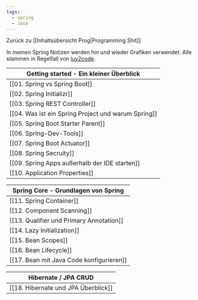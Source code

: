 ```yaml
---
tags:
  - spring
  - Java
---
```

Zurück zu [[Inhaltsübersicht Prog|Programming Shit]]

In meinen Spring Notizen werden hin und wieder Grafiken verwendet. Alle stammen in Regelfall von [luv2code](https://luv2code.com/). 

|Getting started - Ein kleiner Überblick|
|---|
|[[01. Spring vs Spring Boot]]|
|[[02. Spring Initializr]]|
|[[03. Spring REST Controller]]|
|[[04. Was ist ein Spring Project und warum Spring]]|
|[[05. Spring Boot Starter Parent]]|
|[[06. Spring-Dev-Tools]]|
|[[07. Spring Boot Actuator]]|
|[[08. Spring Secruity]]|
|[[09. Spring Apps außerhalb der IDE starten]]|
|[[10. Application Properties]]|

| Spring Core - Grundlagen von Spring |
| ---- |
| [[11. Spring Container]] |
| [[12. Component Scanning]] |
| [[13. Qualifier und Primary Annotation]] |
| [[14. Lazy Initialization]] |
| [[15. Bean Scopes]] |
| [[16. Bean Lifecycle]] |
| [[17. Bean mit Java Code konfigurieren]] |

| Hibernate / JPA CRUD |
| ---- |
| [[18. Hibernate und JPA Überblick]] |

